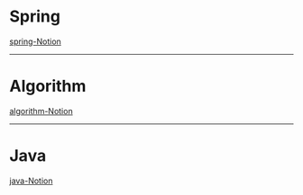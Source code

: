 # Spring

<a href="https://www.notion.so/2f491a1a3d394f54922694f77de84771?v=ed485181172c4cb9818e8de7d49b7c8e">spring-Notion</a>

<hr>

# Algorithm

<a href="https://www.notion.so/01dfb699315c40fea7d35fd70e714793?v=830f7183feb84d07bf1c9d3a148e1a89">algorithm-Notion</a>

<hr>

# Java

<a href="https://www.notion.so/7c5da432f9b544ebb1c1c8350b361f33?v=6db434335f4e4e60bde8b5782ac7b1c8">java-Notion</a>
